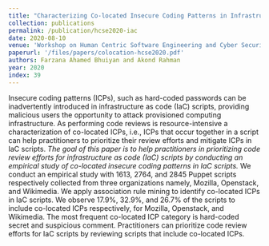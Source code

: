 ```yaml
---
title: "Characterizing Co-located Insecure Coding Patterns in Infrastructure as Code Scripts"
collection: publications
permalink: /publication/hcse2020-iac
date: 2020-08-10
venue: 'Workshop on Human Centric Software Engineering and Cyber Security, co-located with the 35th IEEE/ACM International Conference on Automated Software Engineering (ASE)'
paperurl: '/files/papers/colocation-hcse2020.pdf'
authors: Farzana Ahamed Bhuiyan and Akond Rahman
year: 2020
index: 39
--- 
```

Insecure coding patterns (ICPs), such as hard-coded passwords can be inadvertently introduced in infrastructure as code (IaC) scripts, providing malicious users the opportunity to attack provisioned computing infrastructure. As performing code reviews is resource-intensive a characterization of co-located ICPs, i.e., ICPs that occur together in a script can help practitioners to prioritize their review efforts and mitigate ICPs in IaC scripts. *The goal of this paper is to help practitioners in prioritizing code review efforts for infrastructure as code (IaC) scripts by conducting an empirical study of co-located insecure coding patterns in IaC scripts.* We conduct an empirical study with 1613, 2764, and 2845 Puppet scripts respectively collected from three organizations namely, Mozilla, Openstack, and Wikimedia. We apply association rule mining to identify co-located ICPs in IaC scripts. We observe 17.9%, 32.9%, and 26.7% of the scripts to include co-located ICPs respectively, for Mozilla, Openstack, and Wikimedia. The most frequent co-located ICP category is hard-coded secret and suspicious comment. Practitioners can prioritize code review efforts for IaC scripts by reviewing scripts that include co-located ICPs.